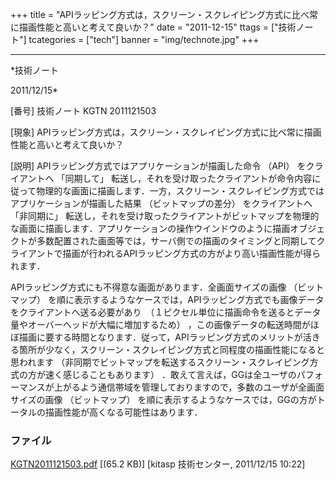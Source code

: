 ﻿+++
title = "APIラッピング方式は，スクリーン・スクレイピング方式に比べ常に描画性能と高いと考えて良いか？"
date = "2011-12-15"
ttags = ["技術ノート"]
tcategories = ["tech"]
banner = "img/technote.jpg"
+++

-----------------------------------------------------------------------------------------------------------------------------

*技術ノート

2011/12/15*


[番号]
技術ノート KGTN 2011121503

[現象]
APIラッピング方式は，スクリーン・スクレイピング方式に比べ常に描画性能と高いと考えて良いか？

[説明]
APIラッピング方式ではアプリケーションが描画した命令 （API）
をクライアントへ 「同期して」
転送し，それを受け取ったクライアントが命令内容に従って物理的な画面に描画します．一方，スクリーン・スクレイピング方式ではアプリケーションが描画した結果
（ビットマップの差分） をクライアントへ 「非同期に」
転送し，それを受け取ったクライアントがビットマップを物理的な画面に描画します．アプリケーションの操作ウインドウのように描画オブジェクトが多数配置された画面等では，サーバ側での描画のタイミングと同期してクライアントで描画が行われるAPIラッピング方式の方がより高い描画性能が得られます．

APIラッピング方式にも不得意な画面があります．全画面サイズの画像
（ビットマップ）
を順に表示するようなケースでは，APIラッピング方式でも画像データをクライアントへ送る必要があり　（１ピクセル単位に描画命令を送るとデータ量やオーバーヘッドが大幅に増加するため）
，この画像データの転送時間がほぼ描画に要する時間となります．従って，APIラッピング方式のメリットが活きる箇所が少なく，スクリーン・スクレイピング方式と同程度の描画性能になると思われます
（非同期でビットマップを転送するスクリーン・スクレイピング方式の方が速く感じることもあります）
．敢えて言えば，GGは全ユーザのパフォーマンスが上がるよう通信帯域を管理しておりますので，多数のユーザが全画面サイズの画像
（ビットマップ）
を順に表示するようなケースでは，GGの方がトータルの描画性能が高くなる可能性はあります．


### ファイル

 
 


[KGTN2011121503.pdf](http://techreport.kitasp.net/attachments/download/753/KGTN2011121503.pdf)
 [(65.2 KB)] [kitasp 技術センター, 2011/12/15
10:22]


 


 

